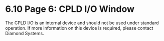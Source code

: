# 6.10 Page 6: CPLD I/O Window

The CPLD I/O is an internal device and should not be used under standard operation. If more information on this device is required, please contact Diamond Systems.

